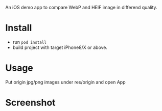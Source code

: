 An iOS demo app to compare WebP and HEIF image in differend quality.

# Install

- run ``` pod install ```
- build project with target iPhone8/X or above.

# Usage

Put origin jpg/png images under res/origin and open App


# Screenshot





